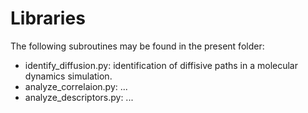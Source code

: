 # Libraries

The following subroutines may be found in the present folder:

- identify_diffusion.py: identification of diffisive paths in a molecular dynamics simulation.
- analyze_correlaion.py: ...
- analyze_descriptors.py: ...
